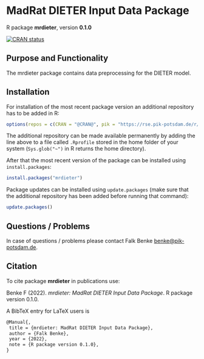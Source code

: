 # MadRat DIETER Input Data Package

R package **mrdieter**, version **0.1.0**

[![CRAN status](https://www.r-pkg.org/badges/version/mrdieter)](https://cran.r-project.org/package=mrdieter)    

## Purpose and Functionality

The mrdieter package contains data preprocessing for the DIETER model.


## Installation

For installation of the most recent package version an additional repository has to be added in R:

```r
options(repos = c(CRAN = "@CRAN@", pik = "https://rse.pik-potsdam.de/r/packages"))
```
The additional repository can be made available permanently by adding the line above to a file called `.Rprofile` stored in the home folder of your system (`Sys.glob("~")` in R returns the home directory).

After that the most recent version of the package can be installed using `install.packages`:

```r 
install.packages("mrdieter")
```

Package updates can be installed using `update.packages` (make sure that the additional repository has been added before running that command):

```r 
update.packages()
```

## Questions / Problems

In case of questions / problems please contact Falk Benke <benke@pik-potsdam.de>.

## Citation

To cite package **mrdieter** in publications use:

Benke F (2022). _mrdieter: MadRat DIETER Input Data Package_. R package version 0.1.0.

A BibTeX entry for LaTeX users is

 ```latex
@Manual{,
  title = {mrdieter: MadRat DIETER Input Data Package},
  author = {Falk Benke},
  year = {2022},
  note = {R package version 0.1.0},
}
```
